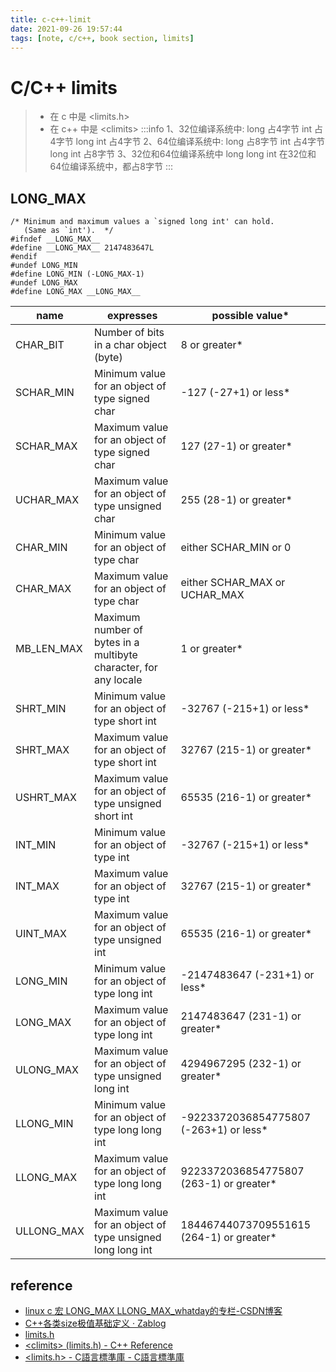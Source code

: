 ```yaml
---
title: c-c++-limit
date: 2021-09-26 19:57:44
tags: [note, c/c++, book section, limits]
---
```


# C/C++ limits
> - 在 c 中是 \<limits.h>
> - 在 c++ 中是 \<climits>
:::info
1、32位编译系统中:
long 占4字节 int 占4字节 long int 占4字节
2、64位编译系统中:
long 占8字节 int 占4字节 long int 占8字节
3、32位和64位编译系统中
long long int 在32位和64位编译系统中，都占8字节
:::
<!--more-->
## LONG_MAX
```clike
/* Minimum and maximum values a `signed long int' can hold.
   (Same as `int').  */
#ifndef __LONG_MAX__
#define __LONG_MAX__ 2147483647L
#endif
#undef LONG_MIN
#define LONG_MIN (-LONG_MAX-1)
#undef LONG_MAX
#define LONG_MAX __LONG_MAX__
```
|name|expresses|possible value*|
|--- |--- |--- |
|CHAR_BIT|Number of bits in a char object (byte)|8 or greater*|
|SCHAR_MIN|Minimum value for an object of type signed char|-127 (-27+1) or less*|
|SCHAR_MAX|Maximum value for an object of type signed char|127 (27-1) or greater*|
|UCHAR_MAX|Maximum value for an object of type unsigned char|255 (28-1) or greater*|
|CHAR_MIN|Minimum value for an object of type char|either SCHAR_MIN or 0|
|CHAR_MAX|Maximum value for an object of type char|either SCHAR_MAX or UCHAR_MAX|
|MB_LEN_MAX|Maximum number of bytes in a multibyte character, for any locale|1 or greater*|
|SHRT_MIN|Minimum value for an object of type short int|-32767 (-215+1) or less*|
|SHRT_MAX|Maximum value for an object of type short int|32767 (215-1) or greater*|
|USHRT_MAX|Maximum value for an object of type unsigned short int|65535 (216-1) or greater*|
|INT_MIN|Minimum value for an object of type int|-32767 (-215+1) or less*|
|INT_MAX|Maximum value for an object of type int|32767 (215-1) or greater*|
|UINT_MAX|Maximum value for an object of type unsigned int|65535 (216-1) or greater*|
|LONG_MIN|Minimum value for an object of type long int|-2147483647 (-231+1) or less*|
|LONG_MAX|Maximum value for an object of type long int|2147483647 (231-1) or greater*|
|ULONG_MAX|Maximum value for an object of type unsigned long int|4294967295 (232-1) or greater*|
|LLONG_MIN|Minimum value for an object of type long long int|-9223372036854775807 (-263+1) or less*|
|LLONG_MAX|Maximum value for an object of type long long int|9223372036854775807 (263-1) or greater*|
|ULLONG_MAX|Maximum value for an object of type unsigned long long int|18446744073709551615 (264-1) or greater*|


## reference
- [linux c 宏 LONG_MAX LLONG_MAX_whatday的专栏-CSDN博客](https://blog.csdn.net/whatday/article/details/104084503)
- [C++各类size极值基础定义 · Zablog](http://zablog.me/2015/11/05/C++_size/)
- [limits.h](https://opensource.apple.com/source/xnu/xnu-201/EXTERNAL_HEADERS/machine/limits.h.auto.html)
- [\<climits> (limits.h) - C++ Reference](https://www.cplusplus.com/reference/climits/)
- [<limits.h> - C語言標準庫 - C語言標準庫](http://tw.gitbook.net/c_standard_library/limits_h.html)